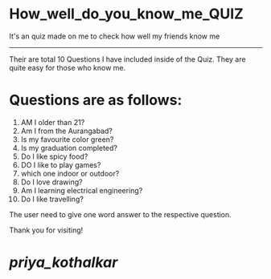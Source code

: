 # How_well_do_you_know_me_QUIZ
It's an quiz made on me to check how well my friends know me
<hr>

Their are total 10 Questions I have included inside of the Quiz.
They are quite easy for those who know me.
# Questions are as follows:
1. AM I older than 21? 
2. Am I from the Aurangabad? 
3. Is my favourite color green? 
4. Is my graduation completed? 
5. Do I like spicy food? 
6. DO I like to play games? 
7. which one indoor or outdoor? 
8. Do I love drawing? 
9. Am I learning electrical engineering? 
10. Do I like travelling? 

The user need to give one word answer to the respective question.

Thank you for visiting! 

# _priya_kothalkar_
